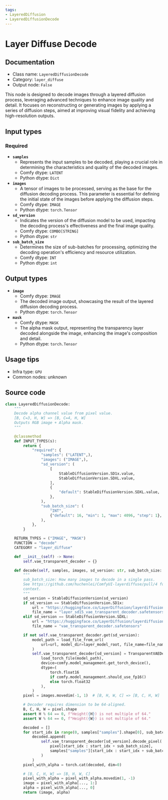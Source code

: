 ```yaml
---
tags:
- LayeredDiffusion
- LayeredDiffusionDecode
---
```


# Layer Diffuse Decode
## Documentation
- Class name: `LayeredDiffusionDecode`
- Category: `layer_diffuse`
- Output node: `False`

This node is designed to decode images through a layered diffusion process, leveraging advanced techniques to enhance image quality and detail. It focuses on reconstructing or generating images by applying a series of diffusion steps, aimed at improving visual fidelity and achieving high-resolution outputs.
## Input types
### Required
- **`samples`**
    - Represents the input samples to be decoded, playing a crucial role in determining the characteristics and quality of the decoded images.
    - Comfy dtype: `LATENT`
    - Python dtype: `Dict`
- **`images`**
    - A tensor of images to be processed, serving as the base for the diffusion decoding process. This parameter is essential for defining the initial state of the images before applying the diffusion steps.
    - Comfy dtype: `IMAGE`
    - Python dtype: `torch.Tensor`
- **`sd_version`**
    - Indicates the version of the diffusion model to be used, impacting the decoding process's effectiveness and the final image quality.
    - Comfy dtype: `COMBO[STRING]`
    - Python dtype: `str`
- **`sub_batch_size`**
    - Determines the size of sub-batches for processing, optimizing the decoding operation's efficiency and resource utilization.
    - Comfy dtype: `INT`
    - Python dtype: `int`
## Output types
- **`image`**
    - Comfy dtype: `IMAGE`
    - The decoded image output, showcasing the result of the layered diffusion decoding process.
    - Python dtype: `torch.Tensor`
- **`mask`**
    - Comfy dtype: `MASK`
    - The alpha mask output, representing the transparency layer decoded alongside the image, enhancing the image's composition and detail.
    - Python dtype: `torch.Tensor`
## Usage tips
- Infra type: `GPU`
- Common nodes: unknown


## Source code
```python
class LayeredDiffusionDecode:
    """
    Decode alpha channel value from pixel value.
    [B, C=3, H, W] => [B, C=4, H, W]
    Outputs RGB image + Alpha mask.
    """

    @classmethod
    def INPUT_TYPES(s):
        return {
            "required": {
                "samples": ("LATENT",),
                "images": ("IMAGE",),
                "sd_version": (
                    [
                        StableDiffusionVersion.SD1x.value,
                        StableDiffusionVersion.SDXL.value,
                    ],
                    {
                        "default": StableDiffusionVersion.SDXL.value,
                    },
                ),
                "sub_batch_size": (
                    "INT",
                    {"default": 16, "min": 1, "max": 4096, "step": 1},
                ),
            },
        }

    RETURN_TYPES = ("IMAGE", "MASK")
    FUNCTION = "decode"
    CATEGORY = "layer_diffuse"

    def __init__(self) -> None:
        self.vae_transparent_decoder = {}

    def decode(self, samples, images, sd_version: str, sub_batch_size: int):
        """
        sub_batch_size: How many images to decode in a single pass.
        See https://github.com/huchenlei/ComfyUI-layerdiffuse/pull/4 for more
        context.
        """
        sd_version = StableDiffusionVersion(sd_version)
        if sd_version == StableDiffusionVersion.SD1x:
            url = "https://huggingface.co/LayerDiffusion/layerdiffusion-v1/resolve/main/layer_sd15_vae_transparent_decoder.safetensors"
            file_name = "layer_sd15_vae_transparent_decoder.safetensors"
        elif sd_version == StableDiffusionVersion.SDXL:
            url = "https://huggingface.co/LayerDiffusion/layerdiffusion-v1/resolve/main/vae_transparent_decoder.safetensors"
            file_name = "vae_transparent_decoder.safetensors"

        if not self.vae_transparent_decoder.get(sd_version):
            model_path = load_file_from_url(
                url=url, model_dir=layer_model_root, file_name=file_name
            )
            self.vae_transparent_decoder[sd_version] = TransparentVAEDecoder(
                load_torch_file(model_path),
                device=comfy.model_management.get_torch_device(),
                dtype=(
                    torch.float16
                    if comfy.model_management.should_use_fp16()
                    else torch.float32
                ),
            )
        pixel = images.movedim(-1, 1)  # [B, H, W, C] => [B, C, H, W]

        # Decoder requires dimension to be 64-aligned.
        B, C, H, W = pixel.shape
        assert H % 64 == 0, f"Height({H}) is not multiple of 64."
        assert W % 64 == 0, f"Height({W}) is not multiple of 64."

        decoded = []
        for start_idx in range(0, samples["samples"].shape[0], sub_batch_size):
            decoded.append(
                self.vae_transparent_decoder[sd_version].decode_pixel(
                    pixel[start_idx : start_idx + sub_batch_size],
                    samples["samples"][start_idx : start_idx + sub_batch_size],
                )
            )
        pixel_with_alpha = torch.cat(decoded, dim=0)

        # [B, C, H, W] => [B, H, W, C]
        pixel_with_alpha = pixel_with_alpha.movedim(1, -1)
        image = pixel_with_alpha[..., 1:]
        alpha = pixel_with_alpha[..., 0]
        return (image, alpha)

```
